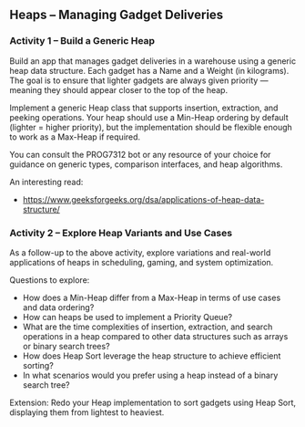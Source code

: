 ## Heaps – Managing Gadget Deliveries

### Activity 1 – Build a Generic Heap
Build an app that manages gadget deliveries in a warehouse using a generic heap data structure. Each gadget has a Name and a Weight (in kilograms). The goal is to ensure that lighter gadgets are always given priority — meaning they should appear closer to the top of the heap.

Implement a generic Heap<T> class that supports insertion, extraction, and peeking operations. Your heap should use a Min-Heap ordering by default (lighter = higher priority), but the implementation should be flexible enough to work as a Max-Heap if required.

You can consult the PROG7312 bot or any resource of your choice for guidance on generic types, comparison interfaces, and heap algorithms.

An interesting read:
* https://www.geeksforgeeks.org/dsa/applications-of-heap-data-structure/

### Activity 2 – Explore Heap Variants and Use Cases
As a follow-up to the above activity, explore variations and real-world applications of heaps in scheduling, gaming, and system optimization.

Questions to explore:
* How does a Min-Heap differ from a Max-Heap in terms of use cases and data ordering?
* How can heaps be used to implement a Priority Queue?
* What are the time complexities of insertion, extraction, and search operations in a heap compared to other data structures such as arrays or binary search trees?
* How does Heap Sort leverage the heap structure to achieve efficient sorting?
* In what scenarios would you prefer using a heap instead of a binary search tree?

Extension:
Redo your Heap<T> implementation to sort gadgets using Heap Sort, displaying them from lightest to heaviest.